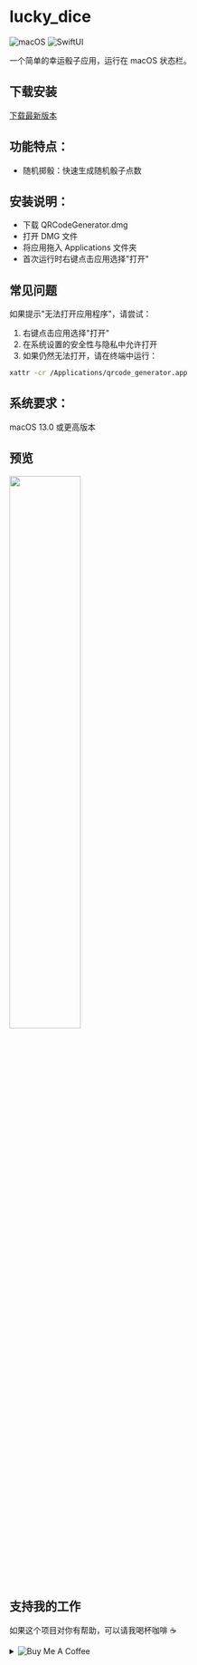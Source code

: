 # lucky_dice

![macOS](https://img.shields.io/badge/macOS-13.0+-00979D?logo=apple&logoColor=white)
![SwiftUI](https://img.shields.io/badge/SwiftUI-5.0+-0051C3?logo=swift&logoColor=white)

一个简单的幸运骰子应用，运行在 macOS 状态栏。

## 下载安装

[下载最新版本](https://github.com/Hao-yiwen/dice/releases/)

## 功能特点：

- 随机掷骰：快速生成随机骰子点数

## 安装说明：

- 下载 QRCodeGenerator.dmg
- 打开 DMG 文件
- 将应用拖入 Applications 文件夹
- 首次运行时右键点击应用选择"打开"

## 常见问题

如果提示"无法打开应用程序"，请尝试：

1. 右键点击应用选择"打开"
2. 在系统设置的安全性与隐私中允许打开
3. 如果仍然无法打开，请在终端中运行：
```bash
xattr -cr /Applications/qrcode_generator.app
```

## 系统要求：

macOS 13.0 或更高版本

## 预览

<img src="preview/dice.png" width="50%" style="display:inline-block;" />

## 支持我的工作
如果这个项目对你有帮助，可以请我喝杯咖啡 ☕️

<details>
<summary>
  <img src="https://img.shields.io/badge/Buy_Me_A_Coffee-支付宝-blue?logo=alipay" alt="Buy Me A Coffee" style="cursor: pointer;">
</summary>
<br>
<img src="preview/alipay_qr.jpg" alt="支付宝收款码" width="300">
</details>